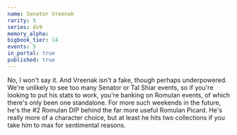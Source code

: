 ```yaml
---
name: Senator Vreenak
rarity: 5
series: ds9
memory_alpha:
bigbook_tier: 14
events: 5
in_portal: true
published: true
---
```


No, I won't say it. And Vreenak isn't a fake, though perhaps underpowered. We're unlikely to see too many Senator or Tal Shiar events, so if you're looking to put his stats to work, you're banking on Romulan events, of which there's only been one standalone. For more such weekends in the future, he's the #2 Romulan DIP behind the far more useful Romulan Picard. He's really more of a character choice, but at least he hits two collections if you take him to max for sentimental reasons.
